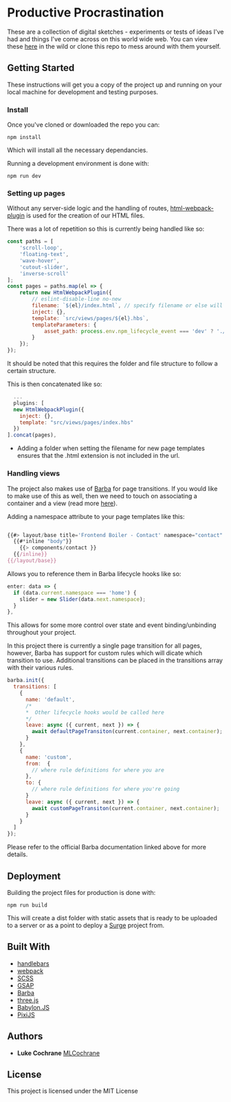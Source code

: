 # Productive Procrastination

These are a collection of digital sketches - experiments or tests of ideas I've had and things I've come across on this world wide web. You can view these [here](https://sketches.lukecochrane.ca/) in the wild or clone this repo to mess around with them yourself.

## Getting Started

These instructions will get you a copy of the project up and running on your local machine for development and testing purposes.

### Install

Once you've cloned or downloaded the repo you can:

```
npm install
```

Which will install all the necessary dependancies.

Running a development environment is done with:

```
npm run dev
```

### Setting up pages

Without any server-side logic and the handling of routes, [html-webpack-plugin](https://github.com/jantimon/html-webpack-plugin) is used for the creation of our HTML files.

There was a lot of repetition so this is currently being handled like so:

```javascript
const paths = [
	'scroll-loop',
	'floating-text',
	'wave-hover',
	'cutout-slider',
	'inverse-scroll'
];
const pages = paths.map(el => {
	return new HtmlWebpackPlugin({
		// eslint-disable-line no-new
		filename: `${el}/index.html`, // specify filename or else will overwrite default index.html
		inject: {},
		template: `src/views/pages/${el}.hbs`,
		templateParameters: {
			asset_path: process.env.npm_lifecycle_event === 'dev' ? './src' : ''
		}
	});
});
```

It should be noted that this requires the folder and file structure to follow a certain structure.

This is then concatenated like so:

```javascript
  ...
  plugins: [
  new HtmlWebpackPlugin({
    inject: {},
    template: "src/views/pages/index.hbs"
  })
].concat(pages),
```

-   Adding a folder when setting the filename for new page templates ensures that the .html extension is not included in the url.

### Handling views

The project also makes use of [Barba](https://github.com/barbajs/barba) for page transitions. If you would like to make use of this as well, then we need to touch on associating a container and a view (read more [here](https://barba.js.org/docs/v2/user/)).

Adding a namespace attribute to your page templates like this:

```javascript

{{#> layout/base title='Frontend Boiler - Contact' namespace="contact" }}
  {{#*inline "body"}}
    {{> components/contact }}
  {{/inline}}
{{/layout/base}}

```

Allows you to reference them in Barba lifecycle hooks like so:

```javascript
enter: data => {
  if (data.current.namespace === 'home') {
    slider = new Slider(data.next.namespace);
  }
},
```

This allows for some more control over state and event binding/unbinding throughout your project.

In this project there is currently a single page transition for all pages, however, Barba has support for custom rules which will dicate which transition to use. Additional transitions can be placed in the transitions array with their various rules.

```javascript
barba.init({
  transitions: [
    {
      name: 'default',
      /*
      *  Other lifecycle hooks would be called here
      */
      leave: async ({ current, next }) => {
        await defaultPageTransiton(current.container, next.container);
      }
    },
    {
      name: 'custom',
      from:  {
        // where rule definitions for where you are
      },
      to: {
        // where rule definitions for where you're going
      }
      leave: async ({ current, next }) => {
        await customPageTransiton(current.container, next.container);
      }
    }
  ]
});
```

Please refer to the official Barba documentation linked above for more details.

## Deployment

Building the project files for production is done with:

```
npm run build
```

This will create a dist folder with static assets that is ready to be uploaded to a server or as a point to deploy a [Surge](https://surge.sh/) project from.

## Built With

-   [handlebars](https://handlebarsjs.com/)
-   [webpack](https://webpack.js.org/)
-   [SCSS](https://sass-lang.com/)
-   [GSAP](https://greensock.com/gsap)
-   [Barba](https://barba.js.org/)
-   [three.js](https://threejs.org/)
-   [Babylon.JS](https://www.babylonjs.com)
-   [PixiJS](https://www.pixijs.com/)

## Authors

-   **Luke Cochrane** [MLCochrane](https://github.com/MLCochrane/)

## License

This project is licensed under the MIT License
